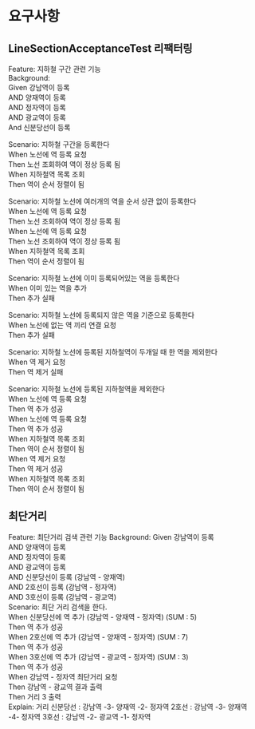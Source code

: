 # 요구사항
## LineSectionAcceptanceTest 리팩터링
Feature: 지하철 구간 관련 기능  
   Background:  
      Given 강남역이 등록  
      AND 양재역이 등록  
      AND 정자역이 등록  
      AND 광교역이 등록  
      And 신분당선이 등록  

   Scenario: 지하철 구간을 등록한다  
      When 노선에 역 등록 요청  
      Then 노선 조회하여 역이 정상 등록 됨  
      When 지하철역 목록 조회  
      Then 역이 순서 정렬이 됨  

   Scenario: 지하철 노선에 여러개의 역을 순서 상관 없이 등록한다  
      When 노선에 역 등록 요청  
      Then 노선 조회하여 역이 정상 등록 됨  
      When 노선에 역 등록 요청  
      Then 노선 조회하여 역이 정상 등록 됨  
      When 지하철역 목록 조회  
      Then 역이 순서 정렬이 됨  

   Scenario: 지하철 노선에 이미 등록되어있는 역을 등록한다  
      When 이미 있는 역을 추가  
      Then 추가 실패  
   
   Scenario: 지하철 노선에 등록되지 않은 역을 기준으로 등록한다  
      When 노선에 없는 역 끼리 연결 요청  
      Then 추가 실패  
   
   Scenario: 지하철 노선에 등록된 지하철역이 두개일 때 한 역을 제외한다  
      When 역 제거 요청  
      Then 역 제거 실패 

   Scenario: 지하철 노선에 등록된 지하철역을 제외한다  
      When 노선에 역 등록 요청  
      Then 역 추가 성공  
      When 노선에 역 등록 요청  
      Then 역 추가 성공  
      When 지하철역 목록 조회  
      Then 역이 순서 정렬이 됨  
      When 역 제거 요청  
      Then 역 제거 성공  
      When 지하철역 목록 조회  
      Then 역이 순서 정렬이 됨  
## 최단거리
            
Feature: 최단거리 검색 관련 기능 
   Background:
      Given 강남역이 등록  
      AND 양재역이 등록  
      AND 정자역이 등록  
      AND 광교역이 등록  
      AND 신분당선이 등록 (강남역 - 양재역)  
      AND 2호선이 등록 (강남역 - 정자역)  
      AND 3호선이 등록 (강남역 - 광교역)  
   Scenario: 최단 거리 검색을 한다.  
      When 신분당선에 역 추가 (강남역 - 양재역 - 정자역) (SUM : 5)  
      Then 역 추가 성공  
      When 2호선에 역 추가 (강남역 - 양재역 - 정자역) (SUM : 7)  
      Then 역 추가 성공  
      When 3호선에 역 추가 (강남역 - 광교역 - 정자역) (SUM : 3)  
      Then 역 추가 성공  
      When 강남역 - 정자역 최단거리 요청  
      Then 강남역 - 광교역 결과 출력  
      Then 거리 3 출력  
   Explain: 거리
      신분당선 : 강남역 -3- 양재역 -2- 정자역
      2호선 : 강남역 -3- 양재역 -4- 정자역
      3호선 : 강남역 -2- 광교역 -1- 정자역
     
       